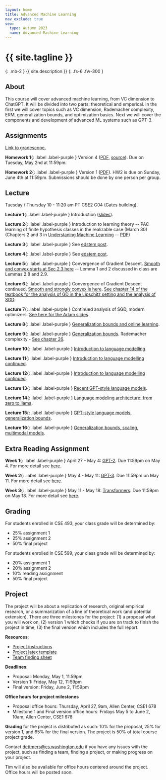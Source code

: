 ```yaml
---
layout: home
title: Advanced Machine Learning
nav_exclude: true
seo:
  type: Autumn 2023
  name: Advanced Machine Learning
---
```


# {{ site.tagline }}
{: .mb-2 }
{{ site.description }}
{: .fs-6 .fw-300 }

## About

This course will cover advanced machine learning, from VC dimension to ChatGPT.
It will be divided into two parts: theoretical and emperical.
In the first we will cover topics such as VC dimension, Rademacher complexity, ERM, generalization bounds, and optimization basics.
Next we will cover the components and development of advanced ML systems such as GPT-3.

## Assignments

[Link to gradescope.](https://www.gradescope.com/courses/535622)

**Homework 1**{: .label .label-purple } Version 4 ([PDF](/assets/hw1/hw1.pdf), [source](/assets/hw1/hw1_source.zip)). Due on Tuesday, May 2nd at 11:59pm.

**Homework 2**{: .label .label-purple } Version 1 ([PDF](/assets/hw2/hw2.pdf)). HW2 is due on Sunday, June 4th at 11:59pm. Submissions should be done by one person per group.

## Lecture

Tuesday / Thursday 10 - 11:20 am PT  CSE2 G04 (Gates building).

**Lecture 1**{: .label .label-purple } Introduction ([slides](/assets/cs599_sp23_lecture_01.pdf)).

**Lecture 2**{: .label .label-purple } Introduction to learning theory -- PAC learning of finite hypothesis classes in the realizable case (March 30) (Chapters 2 and 3 in [Understaning Machine Learning](https://www.cs.huji.ac.il/~shais/UnderstandingMachineLearning/) -- [PDF](https://www.cs.huji.ac.il/~shais/UnderstandingMachineLearning/understanding-machine-learning-theory-algorithms.pdf))

**Lecture 3**{: .label .label-purple } See [edstem post](https://edstem.org/us/courses/38321/discussion/2884601).

**Lecture 4**{: .label .label-purple } See [edstem post](https://edstem.org/us/courses/38321/discussion/2896186).

**Lecture 5**{: .label .label-purple } Convergence of Gradient Descent. [Smooth and convex starts at Sec 2.3 here](https://ee227c.github.io/notes/ee227c-lecture02.pdf) -- Lemma 1 and 2 discussed in class are Lemmas 2.8 and 2.9. 

**Lecture 6**{: .label .label-purple } Convergence of Gradient Descent continued. [Smooth and strongly convex is here](https://ee227c.github.io/notes/ee227c-lecture03.pdf). [See chapter 14 of the textbook for the analysis of GD in the Lipschitz setting and the analysis of SGD](https://edstem.org/us/courses/38321/discussion/2893497).

**Lecture 7**{: .label .label-purple } Continued analysis of SGD, modern optimizers. [See here for the Adam slides](/assets/adam.pdf).

**Lecture 8**{: .label .label-purple } [Generalization bounds and online learning](/assets/learning_theory.pdf).

**Lecture 9**{: .label .label-purple } [Generalization bounds](/assets/kevin_lec_2.pdf). Rademacher complexity - [See chapter 26](https://edstem.org/us/courses/38321/discussion/2893497).

**Lecture 10**{: .label .label-purple } [Introduction to language modelling](https://www.youtube.com/watch?v=BnpB3GrpsfM).

**Lecture 11**{: .label .label-purple } [Introduction to language modelling continued](https://www.youtube.com/watch?v=BnpB3GrpsfM).

**Lecture 12**{: .label .label-purple } [Introduction to language modelling continued](https://www.youtube.com/watch?v=BnpB3GrpsfM).

**Lecture 13**{: .label .label-purple } [Recent GPT-style language models](/assets/59.pdf).

**Lecture 14**{: .label .label-purple } [Language modeling architecture: from zero to llama](/assets/511.pdf).

**Lecture 15**{: .label .label-purple } [GPT-style language models, generalization bounds](/assets/516.pdf).

**Lecture 16**{: .label .label-purple } [Generalization bounds, scaling, multimodal models](/assets/518.pdf).

## Extra Reading Assignment

**Week 1**{: .label .label-purple } April 27 - May 4: [GPT-2](https://d4mucfpksywv.cloudfront.net/better-language-models/language_models_are_unsupervised_multitask_learners.pdf). Due 11:59pm on May 4. For more detail see [here](https://edstem.org/us/courses/38321/discussion/3033185).

**Week 2**{: .label .label-purple } May 4 - May 11: [GPT-3](https://arxiv.org/abs/2005.14165). Due 11:59pm on May 11. For more detail see [here](https://edstem.org/us/courses/38321/discussion/3076639).

**Week 3**{: .label .label-purple } May 11 - May 18: [Transformers](https://arxiv.org/abs/1706.03762). Due 11:59pm on May 18. For more detail see [here](https://edstem.org/us/courses/38321/discussion/3076639).

## Grading

For students enrolled in CSE 493, your class grade will be determined by:
- 25% assignment 1
- 25% assignment 2
- 50% final project

For students enrolled in CSE 599, your class grade will be determined by:
- 20% assignment 1
- 20% assignment 2
- 10% reading assignment
- 50% final project

## Project

The project will be about a replication of research, original empirical research, or a summarization of a line of theoretical work (and potential extension). There are three milestones for the project: (1) a proposal what you will work on, (2) version 1 which checks if you are on track to finish the project in time, (3) the final version which includes the full report.

**Resources**:
- [Project instructions](/assets/CSE599_Project.pdf)
- [Project latex template](/assets/Project_Report_Instructions_for_CSE_599.zip)
- [Team finding sheet](https://docs.google.com/spreadsheets/d/1impRHDtYt_GzSlmgf2L3zeKFAk09P0oDsAAw-Hg0HwA/edit?usp=sharing)

**Deadlines**:
- Proposal: Monday, May 1, 11:59pm
- Version 1: Friday, May 12, 11:59pm
- Final version: Friday, June 2, 11:59pm

**Office hours for project milestones**
- Proposal office hours: Thursday, April 27, 9am, Allen Center, CSE1 678
- Milestone 1 and Final version office hours: Fridays May 5 to June 2, 10am, Allen Center, CSE1 678

**Grading** for the project is distributed as such: 10% for the proposal, 25% for version 1, and 65% for the final version. The project is 50% of total course project grade.

Contact dettmers@cs.washington.edu if you have any issues with the project, such as finding a team, finding a project, or making progress on your project.

Tim will also be available for office hours centered around the project. Office hours will be posted soon.
